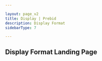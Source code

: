 ```yaml
---

layout: page_v2
title: Display | Prebid
description: Display Format
sidebarType: 7

---
```



## Display Format Landing Page
